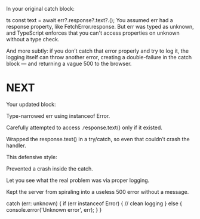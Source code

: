 In your original catch block:

ts
const text = await err?.response?.text?.();
You assumed err had a response property, like FetchError.response. But err was typed as unknown, and TypeScript enforces that you can't access properties on unknown without a type check.

And more subtly: if you don’t catch that error properly and try to log it, the logging itself can throw another error, creating a double-failure in the catch block — and returning a vague 500 to the browser.

# NEXT

Your updated block:

Type-narrowed err using instanceof Error.

Carefully attempted to access .response.text() only if it existed.

Wrapped the response.text() in a try/catch, so even that couldn’t crash the handler.

This defensive style:

Prevented a crash inside the catch.

Let you see what the real problem was via proper logging.

Kept the server from spiraling into a useless 500 error without a message.


catch (err: unknown) {
  if (err instanceof Error) {
    // clean logging
  } else {
    console.error('Unknown error', err);
  }
}